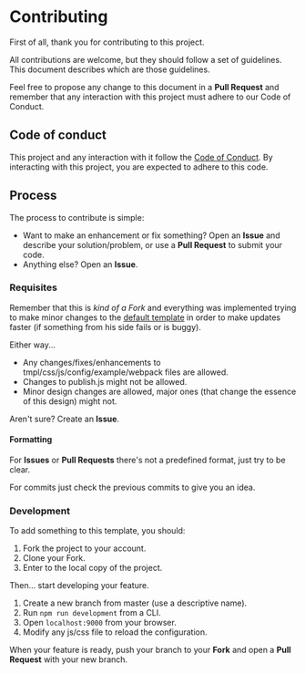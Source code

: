 # Contributing

First of all, thank you for contributing to this project.

All contributions are welcome, but they should follow a set of guidelines. This document describes which are those guidelines.

Feel free to propose any change to this document in a **Pull Request** and remember that any interaction with this project must adhere to our Code of Conduct.

## Code of conduct

This project and any interaction with it follow the [Code of Conduct](CODE_OF_CONDUCT.md). By interacting with this project, you are expected to adhere to this code.

## Process

The process to contribute is simple:
- Want to make an enhancement or fix something? Open an **Issue** and describe your solution/problem, or use a **Pull Request** to submit your code.
- Anything else? Open an **Issue**.

### Requisites

Remember that this is *kind of a Fork* and everything was implemented trying to make minor changes to the [default template](https://github.com/jsdoc/jsdoc/templates/default) in order to make updates faster (if something from his side fails or is buggy). 

Either way...
- Any changes/fixes/enhancements to tmpl/css/js/config/example/webpack files are allowed.
- Changes to publish.js might not be allowed.
- Minor design changes are allowed, major ones (that change the essence of this design) might not.

Aren't sure? Create an **Issue**.

#### Formatting

For **Issues** or **Pull Requests** there's not a predefined format, just try to be clear.

For commits just check the previous commits to give you an idea.

### Development

To add something to this template, you should:
1. Fork the project to your account.
2. Clone your Fork.
3. Enter to the local copy of the project.

Then... start developing your feature.
1. Create a new branch from master (use a descriptive name).
2. Run ``` npm run development ``` from a CLI.
3. Open ``` localhost:9000 ``` from your browser.
4. Modify any js/css file to reload the configuration.

When your feature is ready, push your branch to your **Fork** and open a **Pull Request** with your new branch.
